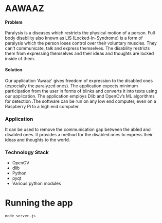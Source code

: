 # AAWAAZ

#### Problem
Paralysis is a diseases which restricts the physical motion of a person. Full body disability also known as LIS (Locked-In-Syndrome) is a form of paralysis which the person loses control over their voluntary muscles. They can't communicate, talk and express themselves. The disability restricts them from expressing themselves and their ideas and thoughts are locked inside of them.

#### Solution
Our application 'Awaaz' gives freedom of expression to the disabled ones (especially the paralyzed ones). The application expects minimum participation from the user in forms of blinks and converts it into texts using our application. The application employs Dlib and OpenCv’s ML algorithms for detection .The software can be run on any low end computer, even on a Raspberry Pi to a high end computer.

### Application
It can be used to remove the communication gap between the abled and disabled ones. It provides a method for the disabled ones to express their ideas and thoughts to the world.

### Technology Stack
* OpenCV
* dlib
* Python
* pyqt
* Various python modules

# Running the app
```
node server.js

```
